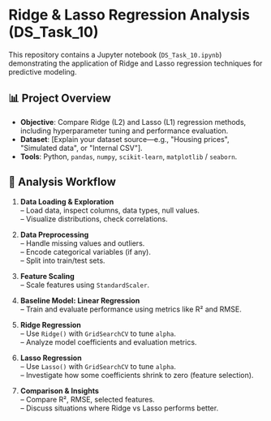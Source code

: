 

# Ridge & Lasso Regression Analysis (DS_Task_10)

This repository contains a Jupyter notebook (`DS_Task_10.ipynb`) demonstrating the application of Ridge and Lasso regression techniques for predictive modeling.

## 📊 Project Overview

- **Objective**: Compare Ridge (L2) and Lasso (L1) regression methods, including hyperparameter tuning and performance evaluation.
- **Dataset**: [Explain your dataset source—e.g., "Housing prices", "Simulated data", or "Internal CSV"].
- **Tools**: Python, `pandas`, `numpy`, `scikit-learn`, `matplotlib` / `seaborn`.

## 🧠 Analysis Workflow

1. **Data Loading & Exploration**  
   – Load data, inspect columns, data types, null values.  
   – Visualize distributions, check correlations.

2. **Data Preprocessing**  
   – Handle missing values and outliers.  
   – Encode categorical variables (if any).  
   – Split into train/test sets.

3. **Feature Scaling**  
   – Scale features using `StandardScaler`.

4. **Baseline Model: Linear Regression**  
   – Train and evaluate performance using metrics like R² and RMSE.

5. **Ridge Regression**  
   – Use `Ridge()` with `GridSearchCV` to tune `alpha`.  
   – Analyze model coefficients and evaluation metrics.

6. **Lasso Regression**  
   – Use `Lasso()` with `GridSearchCV` to tune `alpha`.  
   – Investigate how some coefficients shrink to zero (feature selection).

7. **Comparison & Insights**  
   – Compare R², RMSE, selected features.  
   – Discuss situations where Ridge vs Lasso performs better.



